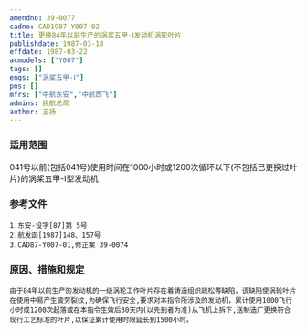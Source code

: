 ```yaml
---
amendno: 39-0077  
cadno: CAD1987-Y007-02  
title: 更换84年以前生产的涡桨五甲-Ⅰ发动机涡轮叶片  
publishdate: 1987-03-18  
effdate: 1987-03-22  
acmodels: ["Y007"]  
tags: []  
engs: ["涡桨五甲-Ⅰ"]  
pns: []  
mfrs: ["中航东安","中航西飞"]  
admins: 民航总局  
author: 王扬  
---
```

  
### 适用范围  
041号以前(包括041号)使用时间在1000小时或1200次循环以下(不包括已更换过叶片)的涡桨五甲-Ⅰ型发动机  
  
<!--more-->  
### 参考文件  
    1.东安-设字[87]第 5号  
    2.航发函[1987]148、157号  
    3.CAD87-Y007-01,修正案 39-0074  
  
### 原因、措施和规定  
    由于84年以前生产的发动机的一级涡轮工作叶片存在着铸造组织疏松等缺陷，该缺陷使涡轮叶片在使用中易产生疲劳裂纹,为确保飞行安全,要求对本指令所涉及的发动机，累计使用1000飞行小时或1200次起落或在本指令生效后30天内(以先到者为准)从飞机上拆下,送制造厂更换符合现行工艺标准的叶片,以保证累计使用时限延长到1500小时。  
